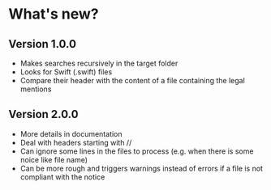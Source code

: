 # What's new?

## Version 1.0.0

- Makes searches recursively in the target folder
- Looks for Swift (.swift) files
- Compare their header with the content of a file containing the legal mentions

## Version 2.0.0

- More details in documentation
- Deal with headers starting with //
- Can ignore some lines in the files to process (e.g. when there is some noice like file name)
- Can be more rough and triggers warnings instead of errors if a file is not compliant with the notice
